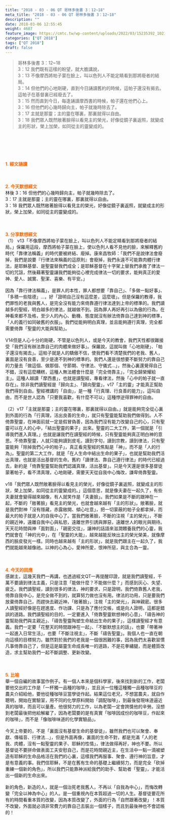 ```yaml
---
title: "2018 - 03 - 06 QT 哥林多後書 3：12~18"
meta_title: "2018 - 03 - 06 QT 哥林多後書 3：12~18"
description: ""
date: 2018-03-06 12:55:45
weight: 4607
feature_image: https://cmtc.tw/wp-content/uploads/2022/03/15235392_10211799862337740_180693556567566654_o-1.webp
categories: ["QT 2018"]
tags: ["QT 2018"]
draft: false
---
```


<blockquote>哥林多後書 3：12~18<br />
3：12 我們既有這樣的盼望，就大膽講說，<br />
3：13 不像摩西將帕子蒙在臉上，叫以色列人不能定睛看到那將廢者的結局。<br />
3：14 但他們的心地剛硬，直到今日誦讀舊約的時候，這帕子還沒有揭去。這帕子在基督裏已經廢去了。<br />
3：15 然而直到今日，每逢誦讀摩西書的時候，帕子還在他們心上。<br />
3：16 但他們的心幾時歸向主，帕子就幾時除去了。<br />
3：17 主就是那靈；主的靈在哪裏，那裏就得以自由。<br />
3：18 我們眾人既然敞著臉得以看見主的榮光，好像從鏡子裏返照，就變成主的形狀，榮上加榮，如同從主的靈變成的。</blockquote><br />
&nbsp;<br />
<br />
&nbsp;<br />
<br />
<span style="color: #ff6600;"><strong>1. </strong><strong>經文誦讀</strong></span><br />
<br />
<span style="color: #ff6600;"><strong> </strong></span><br />
<br />
<span style="color: #ff6600;"><strong>2. 今天默想</strong><strong>經文<br />
</strong></span>林後 3：16 但他們的心幾時歸向主，帕子就幾時除去了。<br />
3：17 主就是那靈；主的靈在哪裏，那裏就得以自由。<br />
3：18 我們眾人既然敞著臉得以看見主的榮光，好像從鏡子裏返照，就變成主的形狀，榮上加榮，如同從主的靈變成的。<br />
<br />
&nbsp;<br />
<br />
<span style="color: #ff6600;"><strong>3. 分享默想經文<br />
</strong></span>（1） v13「不像摩西將帕子蒙在臉上，叫以色列人不能定睛看到那將廢者的結局。」保羅用這段，摩西將帕子蒙在臉上，使以色列人看不見他的臉，來解釋舊約時代「靠律法稱義」的時代要被終結、廢掉。康來昌牧師：「我們不是說律法會廢掉，我們是說要『行律法來稱義的這原則』會廢掉，我們永遠不可能靠肉體行律法，是耶穌基督、是聖靈替我們成全；是耶穌基督在十字架上替我們承擔了律法一切的咒詛，然後藉著聖靈讓我們能夠從心裡完成律法一切的要求，能夠真正的愛神、愛人、誠實、聖潔、喜樂、有平安。」<br />
<br />
因為「靠行律法稱義」，是罪人的本性，罪人都想要「靠自己」、「多做一點好事」、「多積一些陰德」…，好「證明自己沒有這麼差，這麼壞」。但是保羅的教導，我們罪性的老我與舊人，是完全沒有能力來倚靠遵行律法達到上帝的標準的。我們讀越多的聖經，明白越多的律法，就越做不到。因為罪人再好再引以為傲的行為，在神看來都不及格，至少人的內心、動機、態度就沒有辦法倚靠自己達到神的標準，「人的義行如同破舊的衣服」。我們從能夠明白真理，並且能夠遵行真理，完全都需要倚靠「聖靈的大能與幫助」。<br />
<br />
V14但是人心十分的剛硬，不管是以色列人，或是今天的教會，我們天性都很難接受「我們沒有辦法靠自己的肉體來做好事」。保羅說，這就叫做「心地剛硬」、「帕子還沒有揭去」。這帕子就是人的驕傲不信，使我們看不清楚我們的老我、舊人，裏面是沒有良善，至少是達不到神的標準的。我們人還是很想要不斷努力的靠自己的力量去「做這個、做那個、守節期、守律法、守儀式…」，然後心裏還覺得自己不錯，沒有這麼糟糕，這種人無法體會什麼是「完全倚靠主」，「完全歸榮耀給主」。這種人越讀「摩西書」，也就是讀聖經，專看律法，然後「心中的帕子就一直存在」。除非我們讀聖經是「歸向主」、「歸向聖靈」，v17「主的靈」才能真正幫助我們得到自由。聖經裡講的「自由」，是一種「行真理、行良善的能力」，這叫自由，而不是世人認為「只要我喜歡，有什麼不可以」這種悖逆得罪神的自由。<br />
<br />
（2）v17「主就是那靈；主的靈在哪裏，那裏就得以自由。」就是能夠完全從心裏到外面的行為「行真理，活出良善的生命」，就只有聖靈能幫助我們做得到。人不倚靠聖靈，在神面前就一定是假冒偽善，因為我們沒有能力改變自己的心，只有聖靈可以在人的心中，「結出聖靈的果子」出來。聖靈的二大工作，第一個就是「引導我們進入真理。」也就是讓我們在讀聖經的時候，只有聖靈能夠真正明白神的意思。不倚靠聖靈，人就只能夠讀到皮毛，讀到字句，讀到宗教，讀到律法，只有聖靈能夠「除掉我們心中的帕子」，真正看見聖經的焦點是「神」，而不是「人的行為」。聖靈的第二大工作，就是「在人生命中結出生命的果子」，也就是幫助我們活出真理，也就是活出基督的生命。舊約「讀律法、靠自己遵行律法」的時代已經過去，新約是「倚靠聖靈幫助我們認識真理，活出基督」。只是今天還是很多基督徒蒙著帕子，看不清真理，心地剛硬，需要天天從自我中心悔改，謙卑倚靠聖靈。<br />
<br />
v18「我們眾人既然敞著臉得以看見主的榮光，好像從鏡子裏返照，就變成主的形狀，榮上加榮，如同從主的靈變成的。」這個意思，就是像夫妻在一起久了，有些夫妻就會變得越來越像，有人就笑作是「夫妻臉」。我們如果是不斷的跟神在一起，不斷的「敞著臉」看見主的榮光，也就會越來越有「主的形狀」。敞著臉，就是我們對神「沒有隱藏，赤露敞開、傾心吐意」，把一切蒙蔽的帕子全都拿掉，而最大的帕子就是人的自我中心了。當我們敞著臉，不斷的注視「主的榮光」，不斷的親近神，遠離自我中心與私慾，遠離世界引誘與罪惡，遠離世人的眼光與期待。天天花時間與神「面對面」，「親密交往」，讓神的話語來滋潤餵養我們的心靈，我們就會在「神的光中」，在「聖靈的大能」，越來越能反映出主的榮光榮美，就像摩西的臉皮發光一樣。同時也越來越有「主的形狀」，就是我們跟主在一起久了，我們就能越來越像祂。以神的心為心，愛神所愛，恨神所惡，與主合為一靈。<br />
<br />
&nbsp;<br />
<br />
<span style="color: #ff6600;"><strong>4. 今天的回應<br />
</strong></span>感謝主，這幾天我們一再講，也透過經文QT一再提醒印證，就是我們讀聖經，千萬不要讀到律法主義，只是注意「能做什麼？不能做什麼？」而感到灰心、失望、疲乏。我們讀聖經，讀到很多的律法，神的要求，只是證明，我們倚靠舊人老我，倚靠自我中心，是完全做不到的，就算努力做也沒有用。律法的功用，只是要我們放棄倚靠自己，而趕快去親近神，「敞著臉」，注視「主的榮光」，與神親密。很多人讀聖經好像是在趕進度、作功課、只是為了應付交帳，或是向人證明，這都是錯誤的道路。我們讀聖經的目的，一定要進入「倚靠聖靈默想神的心意」、「禱告神的靈幫助我們與主親近」、「禱告聖靈陶塑生命結出生命的果子」，這樣讀聖經才有意義。我們一定要「花整天的時間跟神在一起」、「不斷默想主的話」，也要「帶著神一起進入日常生活」，也要「不斷注視主」，不斷「禱告聖靈」。我個人也一直在朝向這樣的目標努力。雖然對於我們的老我是一個很困難的事，因為我們太喜歡習慣凡事倚靠自己了，但是這是屬靈生命成長唯一的道路，不是花拳繡腿，而是體質改造，求主幫助我們一起不斷調整、更新改變。<br />
<br />
&nbsp;<br />
<br />
<span style="color: #ff6600;"><strong>5. </strong><strong>比喻</strong></span><strong><br />
</strong>舉一個自編的故事當作例子。有一個人本來是個科學家，後來找到新的工作，老闆要他交出的工作是「一杯獨一品種的咖啡」，並且派一位種這種獨一品種咖啡豆的農夫介紹給他，要他從種咖啡豆當學徒作起。結果這位老兄，不想當農夫，就自作聰明，開始在實驗室，用不同的化學原料開始「調配咖啡」，到最後發現味道逼近真的咖啡，而且可以量產。他很努力的工作，以為老闆一定會誇獎他的辛勞。沒想到老闆最後把他給解雇了，因為老闆要的是有真實「咖啡因成份的咖啡豆，作起來的咖啡」，而不是「像咖啡味道的化學實驗品」。<br />
<br />
今天上帝要的，不是「裏面沒有基督生命的基督徒」，雖然我們也可以聚會、奉獻、傳福音、行律法…」，但是外面再像，裏面的生命不對，都是充滿「人的老我、肉體，沒有一點聖靈的果子、耶穌的性情」，律法做得再好，神也不要。所以基督徒不要拼命做表面工夫安慰自己，而是花時間親近主，在生活中一點一滴被塑造有耶穌的生命品格活在我們的心裏，這樣我們再服事、聚會、遵行神的旨意，才是有意義的事。我們信耶穌，不是在舊有生命的基礎上繼續努力，而是完全「砍掉重練一個新的角色」，所以我們只能靠神派給我們的助手、幫助者「聖靈」，才能活出一個新的生命出來。<br />
<br />
新的角色，新造的人，就是一個治死老我舊人，不再以「自我為中心」，而悔改轉變「完全以神為中心」的人。是一個重視內在本質超過一切的人生。基督徒要花所有的時間看重本質的改變，因為本質改變了，外面的行為「自然跟著改變」！本質不改變，外面就必須非常費力的靠自己去裝出一個樣子，而且到最後神也不會認帳的！
        